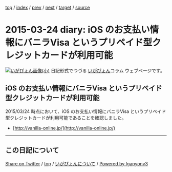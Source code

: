 [top](../index.html) 
 / [index](index.html) 
 / [prev](ig150323.html) 
 / [next](ig150326.html) 
 / [target](https://igapyon.github.io/diary/2015/ig150324.html) 
 / [source](https://github.com/igapyon/diary/blob/gh-pages/2015/ig150324.src.md) 

2015-03-24 diary: iOS のお支払い情報にバニラVisa というプリペイド型クレジットカードが利用可能
=====================================================================================================
[![いがぴょん画像(小)](https://igapyon.github.io/diary/images/iga200306s.jpg "いがぴょん")](https://igapyon.github.io/diary/memo/memoigapyon.html) 日記形式でつづる [いがぴょん](https://igapyon.github.io/diary/memo/memoigapyon.html)コラム ウェブページです。

## iOS のお支払い情報にバニラVisa というプリペイド型クレジットカードが利用可能

2015/03/24 時点において、iOS のお支払い情報にバニラVisa というプリペイド型クレジットカードが利用可能であることを確認しました。

* [http://vanilla-online.jp/](http://vanilla-online.jp/)


----------------------------------------------------------------------------------------------------

## この日記について

[Share on Twitter](https://twitter.com/intent/tweet?hashtags=igapyon%2Cdiary%2C%E3%81%84%E3%81%8C%E3%81%B4%E3%82%87%E3%82%93&text=iOS+%E3%81%AE%E3%81%8A%E6%94%AF%E6%89%95%E3%81%84%E6%83%85%E5%A0%B1%E3%81%AB%E3%83%90%E3%83%8B%E3%83%A9Visa+%E3%81%A8%E3%81%84%E3%81%86%E3%83%97%E3%83%AA%E3%83%9A%E3%82%A4%E3%83%89%E5%9E%8B%E3%82%AF%E3%83%AC%E3%82%B8%E3%83%83%E3%83%88%E3%82%AB%E3%83%BC%E3%83%89%E3%81%8C%E5%88%A9%E7%94%A8%E5%8F%AF%E8%83%BD&url=https%3A%2F%2Figapyon.github.io%2Fdiary%2F2015%2Fig150324.html) / [top](../index.html) / [いがぴょんについて](https://igapyon.github.io/diary/memo/memoigapyon.html) / [Powered by Igapyonv3](https://github.com/igapyon/igapyonv3)
